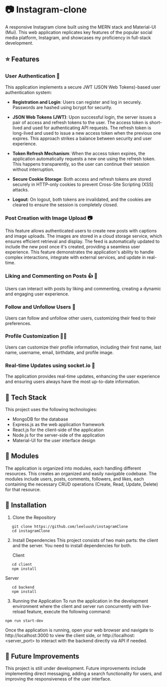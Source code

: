 # :camera: Instagram-clone

A responsive Instagram clone built using the MERN stack and Material-UI (Mui). This web application replicates key features of the popular social media platform, Instagram, and showcases my proficiency in full-stack development.

## :star: Features

### User Authentication :closed_lock_with_key:

This application implements a secure JWT (JSON Web Tokens)-based user authentication system:

- **Registration and Login**: Users can register and log in securely. Passwords are hashed using bcrypt for security.

- **JSON Web Tokens (JWT)**: Upon successful login, the server issues a pair of access and refresh tokens to the user. The access token is short-lived and used for authenticating API requests. The refresh token is long-lived and used to issue a new access token when the previous one expires. This approach strikes a balance between security and user experience.

- **Token Refresh Mechanism**: When the access token expires, the application automatically requests a new one using the refresh token. This happens transparently, so the user can continue their session without interruption.

- **Secure Cookie Storage**: Both access and refresh tokens are stored securely in HTTP-only cookies to prevent Cross-Site Scripting (XSS) attacks.

- **Logout**: On logout, both tokens are invalidated, and the cookies are cleared to ensure the session is completely closed.


### Post Creation with Image Upload :camera:

This feature allows authenticated users to create new posts with captions and image uploads. The images are stored in a cloud storage service, which ensures efficient retrieval and display. The feed is automatically updated to include the new post once it's created, providing a seamless user experience. This feature demonstrates the application's ability to handle complex interactions, integrate with external services, and update in real-time.

### Liking and Commenting on Posts :+1: :speech_balloon:

Users can interact with posts by liking and commenting, creating a dynamic and engaging user experience.

### Follow and Unfollow Users :busts_in_silhouette:

Users can follow and unfollow other users, customizing their feed to their preferences.

### Profile Customization :man_artist:

Users can customize their profile information, including their first name, last name, username, email, birthdate, and profile image.

### Real-time Updates using socket.io :bell:

The application provides real-time updates, enhancing the user experience and ensuring users always have the most up-to-date information.

## :wrench: Tech Stack

This project uses the following technologies:

- MongoDB for the database
- Express.js as the web application framework
- React.js for the client-side of the application
- Node.js for the server-side of the application
- Material-UI for the user interface design

## :open_file_folder: Modules

The application is organized into modules, each handling different resources. This creates an organized and easily navigable codebase. The modules include users, posts, comments, followers, and likes, each containing the necessary CRUD operations (Create, Read, Update, Delete) for that resource.

## :rocket: Installation

 1. Clone the Repository
```
   git clone https://github.com/leeluush/instagramClone
   cd instagramClone
```
   
2. Install Dependencies
   This project consists of two main parts: the client and the server. You need to install dependencies for both.

   Client

```
   cd client 
   npm install

```
   Server

```   
   cd backend
   npm install

```
3. Running the Application
To run the application in the development environment where the client and server run concurrently with live-reload feature, execute the following command:
```
npm run start-dev
```

Once the application is running, open your web browser and navigate to http://localhost:3000 to view the client side, or http://localhost:<server_port> to interact with the backend directly via API if needed.



## :memo: Future Improvements

This project is still under development. Future improvements include implementing direct messaging, adding a search functionality for users, and improving the responsiveness of the user interface.

